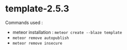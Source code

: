 # template-2.5.3

Commands used :
- meteor installation : `meteor create --blaze template`
- `meteor remove autopublish`
- `meteor remove insecure`
